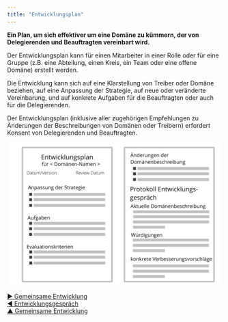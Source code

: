 ```yaml
---
title: "Entwicklungsplan"
---
```



**Ein Plan, um sich effektiver um eine Domäne zu kümmern, der von Delegierenden und Beauftragten vereinbart wird.**

Der Entwicklungsplan kann für einen Mitarbeiter in einer Rolle oder für eine Gruppe (z.B. eine Abteilung, einen Kreis, ein Team oder eine offene Domäne) erstellt werden.

Die Entwicklung kann sich auf eine Klarstellung von Treiber oder Domäne beziehen, auf eine Anpassung der Strategie, auf neue oder veränderte Vereinbarung, und auf konkrete Aufgaben für die Beauftragten oder auch für die Delegierenden.

Der Entwicklungsplan (inklusive aller zugehörigen Empfehlungen zu Änderungen der Beschreibungen von Domänen oder Treibern) erfordert Konsent von Delegierenden und Beauftragten.


![inline,fit](img/templates/development-plan-template.png)

[&#9654; Gemeinsame Entwicklung](peer-development.html)<br/>[&#9664; Entwicklungsgespräch](peer-review.html)<br/>[&#9650; Gemeinsame Entwicklung](peer-development.html)

